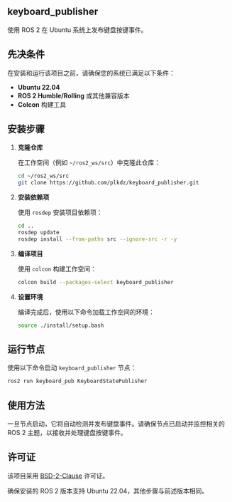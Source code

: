 
## keyboard_publisher

使用 ROS 2 在 Ubuntu 系统上发布键盘按键事件。

## 先决条件

在安装和运行该项目之前，请确保您的系统已满足以下条件：

- **Ubuntu 22.04**
- **ROS 2 Humble/Rolling** 或其他兼容版本
- **Colcon** 构建工具

## 安装步骤

1. **克隆仓库**

   在工作空间（例如 `~/ros2_ws/src`）中克隆此仓库：

   ```bash
   cd ~/ros2_ws/src
   git clone https://github.com/plkdz/keyboard_publisher.git
   ```

2. **安装依赖项**

   使用 `rosdep` 安装项目依赖项：

   ```bash
   cd ..
   rosdep update
   rosdep install --from-paths src --ignore-src -r -y
   ```

3. **编译项目**

   使用 `colcon` 构建工作空间：

   ```bash
   colcon build --packages-select keyboard_publisher
   ```

4. **设置环境**

   编译完成后，使用以下命令加载工作空间的环境：

   ```bash
   source ./install/setup.bash
   ```

## 运行节点

使用以下命令启动 `keyboard_publisher` 节点：

```bash
ros2 run keyboard_pub KeyboardStatePublisher
```

## 使用方法

一旦节点启动，它将自动检测并发布键盘事件。请确保节点已启动并监控相关的 ROS 2 主题，以接收并处理键盘按键事件。

## 许可证

该项目采用 [BSD-2-Clause](LICENSE) 许可证。

确保安装的 ROS 2 版本支持 Ubuntu 22.04，其他步骤与前述版本相同。
